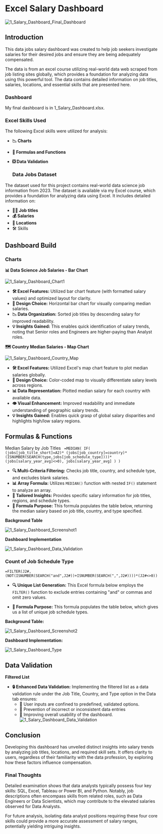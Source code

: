 # Excel Salary Dashboard
![1_Salary_Dashboard_Final_Dashboard](https://github.com/user-attachments/assets/7cc3d5d1-5f6f-431c-a23b-8d0896016a1a)

## Introduction
This data jobs salary dashboard was created to help job seekers investigate salaries for their desired jobs and ensure they are being adequately compensated.

The data is from an excel course utilizing real-world data web scraped from job listing sites globally, which provides a foundation for analyzing data using this powerful tool. The data contains detailed information on job titles, salaries, locations, and essential skills that are presented here.

  ### Dashboard
 My final dashboard is in 1_Salary_Dashboard.xlsx.
  
  ### Excel Skills Used
The following Excel skills were utilized for analysis:

* **📉 Charts**
* **🧮 Formulas and Functions**
* **❎ Data Validation**

  ### Data Jobs Dataset
The dataset used for this project contains real-world data science job information from 2023. The dataset is available via my Excel course, which provides a foundation for analyzing data using Excel. It includes detailed information on:

* **👨‍💼 Job titles**
* **💰 Salaries**
* **📍 Locations**
* 🛠️ Skills

## Dashboard Build
 ### Charts
 
**📊 Data Science Job Salaries - Bar Chart**

![1_Salary_Dashboard_Chart1](https://github.com/user-attachments/assets/e28db1e6-ea1b-4955-8ff3-f9069c3b0bb5)

* **🛠️ Excel Features:** Utilized bar chart feature (with formatted salary values) and optimized layout for clarity.
* **🎨 Design Choice:** Horizontal bar chart for visually comparing median salaries.
* **📉 Data Organization:** Sorted job titles by descending salary for improved readability.
* **💡 Insights Gained:** This enables quick identification of salary trends, noting that Senior roles and Engineers are higher-paying than Analyst roles.
 
**🗺️ Country Median Salaries - Map Chart**

![1_Salary_Dashboard_Country_Map](https://github.com/user-attachments/assets/c59c5f82-bca4-4aff-8a7f-6963620d712d)

* **🛠️ Excel Features:** Utilized Excel's map chart feature to plot median salaries globally.
* **🎨 Design Choice:** Color-coded map to visually differentiate salary levels across regions.
* **📊 Data Representation:** Plotted median salary for each country with available data.
* **👁️ Visual Enhancement:** Improved readability and immediate understanding of geographic salary trends.
* **💡 Insights Gained:** Enables quick grasp of global salary disparities and highlights high/low salary regions.

## Formulas & Functions

Median Salary by Job Titles
<code>
=MEDIAN(
IF(
    (jobs[job_title_short]=A2)*
    (jobs[job_country]=country)*
    (ISNUMBER(SEARCH(type,jobs[job_schedule_type])))*
    (jobs[salary_year_avg]<>0),
    jobs[salary_year_avg]
)
)
</code>

* **🔍 Multi-Criteria Filtering:** Checks job title, country, and schedule type, and excludes blank salaries.
* **📊 Array Formula:** Utilizes <code>MEDIAN()</code> function with nested <code>IF()</code> statement to analyze an array.
* **🎯 Tailored Insights:** Provides specific salary information for job titles, regions, and schedule types.
* **🔢 Formula Purpose:** This formula populates the table below, returning the median salary based on job title, country, and type specified.

**Background Table**


![1_Salary_Dashboard_Screenshot1](https://github.com/user-attachments/assets/44c60401-36d3-48c6-bfbe-99d6c859d07b)

**Dashboard Implementation**


![1_Salary_Dashboard_Data_Validation](https://github.com/user-attachments/assets/b9c639f6-f47e-4486-9026-013768006a9e)

### Count of Job Schedule Type
<code>=FILTER(J2#,(NOT(ISNUMBER(SEARCH("and",J2#))+ISNUMBER(SEARCH(",",J2#))))*(J2#<>0))</code>

* **🔍 Unique List Generation:** This Excel formula below employs the <code>FILTER()</code> function to exclude entries containing "and" or commas and omit zero values.

* **🔢 Formula Purpose:** This formula populates the table below, which gives us a list of unique job schedule types.

**Background Table:**


![1_Salary_Dashboard_Screenshot2](https://github.com/user-attachments/assets/0075345b-6032-466d-b483-08d47ec5cb71)


**Dashboard Implementation:**


![1_Salary_Dashboard_Type](https://github.com/user-attachments/assets/b257dcf1-5df5-4475-9ae5-43ffbe25c840)

## Data Validation

**Filtered List** 
  * **🔒 Enhanced Data Validation:** Implementing the filtered list as a data validation rule under the Job Title, Country, and Type option in the Data tab ensures:
    * 🎯 User inputs are confined to predefined, validated options.
    * 🚫 Prevention of incorrect or inconsistent data entries
    * 👥 Improving overall usability of the dashboard.
![1_Salary_Dashboard_Data_Validation](https://github.com/user-attachments/assets/d68b78b7-caac-4472-aec9-6098b0399780)

## Conclusion
Developing this dashboard has unveiled distinct insights into salary trends by analyzing job titles, locations, and required skill sets. It offers clarity to users, regardless of their familiarity with the data profession, by exploring how these factors influence compensation.

### Final Thoughts
Detailed examination shows that data analysts typically possess four key skills: SQL, Excel, Tableau or Power BI, and Python. Notably, job descriptions often encompass skills from related roles, such as Data Engineers or Data Scientists, which may contribute to the elevated salaries observed for Data Analysts.

For future analysis, isolating data analyst positions requiring these four core skills could provide a more accurate assessment of salary ranges, potentially yielding intriguing insights.
